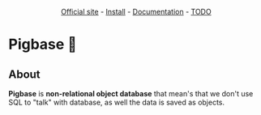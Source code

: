<p align="center">
  <a href="https://pigbase.ga/">Official site</a> -
  <a href="#installation">Install</a> -
  <a href="https://docs.pigbase.ga/">Documentation</a> -
  <a href="TODO.md">TODO</a>
</p>
<h1>Pigbase 🐷</h1>
<h2>About</h2>
<p><b>Pigbase</b> is <b>non-relational object database</b> that mean's that we don't use SQL to "talk" with database, as well the data is saved as objects.</p>
